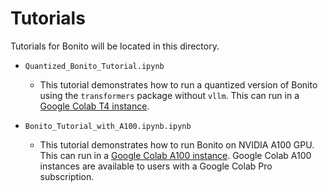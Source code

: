 # Tutorials

Tutorials for Bonito will be located in this directory.

 - `Quantized_Bonito_Tutorial.ipynb`
    - This tutorial demonstrates how to run a quantized version of Bonito using the `transformers` package without `vllm`.
      This can run in a [Google Colab T4 instance](https://colab.research.google.com/drive/12OCh4OYo1vr9ZvwIWK4JwZT7rkMrYrx2?usp=sharing).

 - `Bonito_Tutorial_with_A100.ipynb.ipynb`
    - This tutorial demonstrates how to run Bonito on NVIDIA A100 GPU.
      This can run in a [Google Colab A100 instance](https://colab.research.google.com/drive/1XuDRVKpUUqdjrqg2-P2FIqkdAQBnqoNL?usp=sharing).
      Google Colab A100 instances are available to users with a Google Colab Pro subscription.
